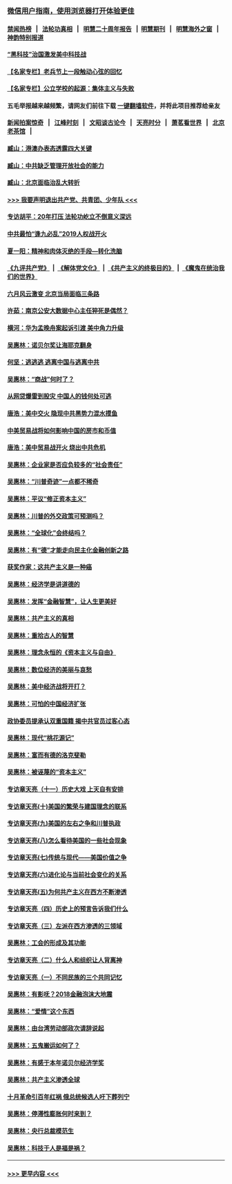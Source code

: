 ### [微信用户指南，使用浏览器打开体验更佳](https://github.com/gfw-breaker/banned-news1/blob/master/indexes/wechat-guide.md?t=0)
#### [禁闻热榜](热点新闻.md?t=0)  &nbsp;&nbsp;|&nbsp;&nbsp; [法轮功真相](https://github.com/gfw-breaker/truth/blob/master/README.md?t=0) &nbsp;&nbsp;|&nbsp;&nbsp; [明慧二十周年报告](https://github.com/gfw-breaker/mh-reports/blob/master/README.md?t=0) &nbsp;&nbsp;|&nbsp;&nbsp;[明慧期刊](https://github.com/gfw-breaker/mh-qikan) &nbsp;&nbsp;|&nbsp;&nbsp; [明慧海外之窗](https://github.com/gfw-breaker/mh-news/blob/master/README.md?t=0) &nbsp;&nbsp;|&nbsp;&nbsp; [神韵特别报道](https://github.com/gfw-breaker/mh-news/blob/master/shenyun.md?t=0)
#### [“黑科技”治国激发美中科技战](../pages/nsc423/n11638056.md?t=02050911) 
#### [【名家专栏】老兵节上一段触动心弦的回忆](../pages/nsc423/n11646016.md?t=02050911) 
#### [【名家专栏】公立学校的起源：集体主义与失败](../pages/nsc423/n11601833.md?t=02050911) 
#### 五毛举报越来越频繁，请网友们前往下载 [一键翻墙软件](https://github.com/gfw-breaker/ssr-accounts)，并将此项目推荐给亲友
#### [新闻拍案惊奇](https://github.com/gfw-breaker/banned-news1/blob/master/pages/link4.md) &nbsp;&nbsp;|&nbsp;&nbsp; [江峰时刻](https://github.com/gfw-breaker/banned-news1/blob/master/pages/link4.md) &nbsp;&nbsp;|&nbsp;&nbsp; [文昭谈古论今](https://github.com/gfw-breaker/banned-news1/blob/master/pages/link4.md) &nbsp;&nbsp;|&nbsp;&nbsp; [天亮时分](https://github.com/gfw-breaker/banned-news1/blob/master/pages/link4.md) &nbsp;&nbsp;|&nbsp;&nbsp; [萧茗看世界](https://github.com/gfw-breaker/banned-news1/blob/master/pages/link4.md) &nbsp;&nbsp;|&nbsp;&nbsp; [北京老茶馆](https://github.com/gfw-breaker/banned-news1/blob/master/pages/link4.md) &nbsp;&nbsp;|&nbsp;&nbsp; 
#### [臧山：港澳办表态透露四大关键](../pages/nsc423/n11421628.md?t=02050911) 
#### [臧山：中共缺乏管理开放社会的能力](../pages/nsc423/n11407457.md?t=02050911) 
#### [臧山：北京面临治乱大转折](../pages/nsc423/n11406895.md?t=02050911) 
#### [>>> 我要声明退出共产党、共青团、少年队 <<<](https://github.com/begood0513/goodnews/blob/master/quit/letter.md) 
#### [专访胡平：20年打压 法轮功屹立不倒意义深远](../pages/nsc423/n11398800.md?t=02050911) 
#### [中共最怕“逢九必乱”2019人权战开火](../pages/nsc423/n11385248.md?t=02050911) 
#### [夏一阳：精神和肉体灭绝的手段—转化洗脑](../pages/nsc423/n11368250.md?t=02050911) 
#### [《九评共产党》](https://github.com/begood0513/9ping.md/blob/master/README.md) &nbsp;|&nbsp; [《解体党文化》](../../../../jtdwh.md/blob/master/README.md)  &nbsp;|&nbsp; [《共产主义的终极目的》](../../../../gczydzjmd.md/blob/master/README.md) &nbsp;|&nbsp; [《魔鬼在统治我们的世界》](../../../../mgztzwmdsj.md/blob/master/README.md) 
#### [六月风云激变 北京当局面临三条路](../pages/nsc423/n11313668.md?t=02050911) 
#### [许茹：南京公安大数据中心主任猝死是偶然？](../pages/nsc423/n11064744.md?t=02050911) 
#### [横河：华为孟晚舟案起诉引渡 美中角力升级](../pages/nsc423/n11027230.md?t=02050911) 
#### [吴惠林：诺贝尔奖让海耶克翻身](../pages/nsc423/n10890049.md?t=02050911) 
#### [何坚：逃逃逃 逃离中国与逃离中共](../pages/nsc423/n10592891.md?t=02050911) 
#### [吴惠林：“商战”何时了？](../pages/nsc423/n10573558.md?t=02050911) 
#### [从网贷爆雷到股灾 中国人的钱何处可逃](../pages/nsc423/n10572800.md?t=02050911) 
#### [唐浩：美中交火 隐现中共黑势力混水摸鱼](../pages/nsc423/n10544040.md?t=02050911) 
#### [中美贸易战将如何影响中国的房市和币值](../pages/nsc423/n10543697.md?t=02050911) 
#### [唐浩：美中贸易战开火 烧出中共危机](../pages/nsc423/n10540126.md?t=02050911) 
#### [吴惠林：企业家是否应负较多的“社会责任”](../pages/nsc423/n10535022.md?t=02050911) 
#### [吴惠林：“川普奇迹”一点都不稀奇](../pages/nsc423/n10512808.md?t=02050911) 
#### [吴惠林：平议“修正资本主义”](../pages/nsc423/n10495724.md?t=02050911) 
#### [吴惠林：川普的外交政策可预测吗？](../pages/nsc423/n10462387.md?t=02050911) 
#### [吴惠林：“全球化”会终结吗？](../pages/nsc423/n10452838.md?t=02050911) 
#### [吴惠林：有“德”才能走向民主化金融创新之路](../pages/nsc423/n10432292.md?t=02050911) 
#### [获奖作家：这共产主义是一种癌](../pages/nsc423/n10431541.md?t=02050911) 
#### [吴惠林：经济学是讲道德的](../pages/nsc423/n10398014.md?t=02050911) 
#### [吴惠林：发挥“金融智慧”，让人生更美好](../pages/nsc423/n10375019.md?t=02050911) 
#### [吴惠林：共产主义的真相](../pages/nsc423/n10351394.md?t=02050911) 
#### [吴惠林：重拾古人的智慧](../pages/nsc423/n10337691.md?t=02050911) 
#### [吴惠林：理念永恒的《资本主义与自由》](../pages/nsc423/n10316274.md?t=02050911) 
#### [吴惠林：数位经济的美丽与哀愁](../pages/nsc423/n10292946.md?t=02050911) 
#### [吴惠林：美中经济战将开打？](../pages/nsc423/n10258825.md?t=02050911) 
#### [吴惠林：可怕的中国经济扩张](../pages/nsc423/n10219147.md?t=02050911) 
#### [政协委员提承认双重国籍 揭中共官员过客心态](../pages/nsc423/n10208809.md?t=02050911) 
#### [吴惠林：现代“桃花源记”](../pages/nsc423/n10185234.md?t=02050911) 
#### [吴惠林：富而有德的洛克斐勒](../pages/nsc423/n10142264.md?t=02050911) 
#### [吴惠林：被诬蔑的“资本主义”](../pages/nsc423/n10124816.md?t=02050911) 
#### [专访章天亮（十一）历史大戏 上天自有安排](../pages/nsc423/n10094905.md?t=02050911) 
#### [专访章天亮(十)美国的繁荣与建国理念的联系](../pages/nsc423/n10094899.md?t=02050911) 
#### [专访章天亮(九)美国的左右之争和川普执政](../pages/nsc423/n10094889.md?t=02050911) 
#### [专访章天亮(八)怎么看待美国的一些社会现象](../pages/nsc423/n10094857.md?t=02050911) 
#### [专访章天亮(七)传统与现代——美国价值之争](../pages/nsc423/n10093140.md?t=02050911) 
#### [专访章天亮(六)进化论与当前社会变化的关系](../pages/nsc423/n10092036.md?t=02050911) 
#### [专访章天亮(五)为何共产主义在西方不断渗透](../pages/nsc423/n10083620.md?t=02050911) 
#### [专访章天亮（四）历史上的预言告诉我们什么](../pages/nsc423/n10083606.md?t=02050911) 
#### [专访章天亮（三）左派在西方渗透的三领域](../pages/nsc423/n10081115.md?t=02050911) 
#### [吴惠林：工会的形成及其功能](../pages/nsc423/n10080633.md?t=02050911) 
#### [专访章天亮（二）什么人和组织让人背离神](../pages/nsc423/n10076637.md?t=02050911) 
#### [专访章天亮（一）不同民族的三个共同记忆](../pages/nsc423/n10074188.md?t=02050911) 
#### [吴惠林：有影呒？2018金融泡沫大地震](../pages/nsc423/n10040534.md?t=02050911) 
#### [吴惠林：“爱情”这个东西](../pages/nsc423/n10019423.md?t=02050911) 
#### [吴惠林：由台湾劳动部政次请辞说起](../pages/nsc423/n9979679.md?t=02050911) 
#### [吴惠林：五鬼搬运如何了？](../pages/nsc423/n9925338.md?t=02050911) 
#### [吴惠林：有感于本年诺贝尔经济学奖](../pages/nsc423/n9871883.md?t=02050911) 
#### [吴惠林：共产主义渗透全球](../pages/nsc423/n9812748.md?t=02050911) 
#### [十月革命引百年红祸 俄总统候选人吁下葬列宁](../pages/nsc423/n9810182.md?t=02050911) 
#### [吴惠林：停滞性膨胀何时来到？](../pages/nsc423/n9764136.md?t=02050911) 
#### [吴惠林：央行总裁模范生](../pages/nsc423/n9728134.md?t=02050911) 
#### [吴惠林：科技于人是福是祸？](../pages/nsc423/n9672982.md?t=02050911) 

----
#### [ >>> 更早内容 <<< ](../indexes/nsc423-earlier.md)
